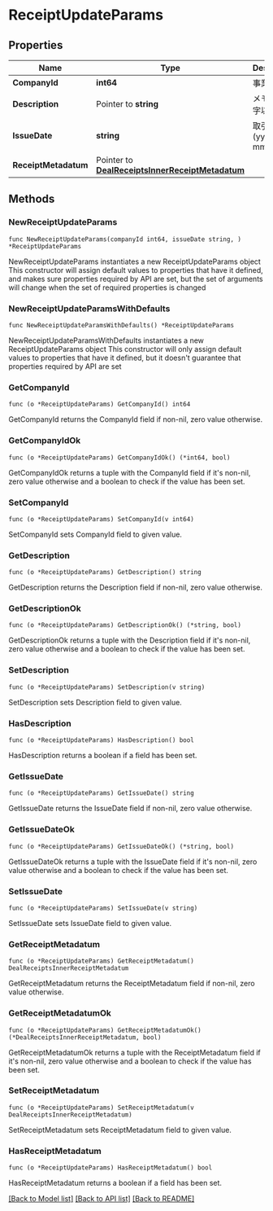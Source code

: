 # ReceiptUpdateParams

## Properties

Name | Type | Description | Notes
------------ | ------------- | ------------- | -------------
**CompanyId** | **int64** | 事業所ID | 
**Description** | Pointer to **string** | メモ (255文字以内) | [optional] 
**IssueDate** | **string** | 取引日 (yyyy-mm-dd) | 
**ReceiptMetadatum** | Pointer to [**DealReceiptsInnerReceiptMetadatum**](DealReceiptsInnerReceiptMetadatum.md) |  | [optional] 

## Methods

### NewReceiptUpdateParams

`func NewReceiptUpdateParams(companyId int64, issueDate string, ) *ReceiptUpdateParams`

NewReceiptUpdateParams instantiates a new ReceiptUpdateParams object
This constructor will assign default values to properties that have it defined,
and makes sure properties required by API are set, but the set of arguments
will change when the set of required properties is changed

### NewReceiptUpdateParamsWithDefaults

`func NewReceiptUpdateParamsWithDefaults() *ReceiptUpdateParams`

NewReceiptUpdateParamsWithDefaults instantiates a new ReceiptUpdateParams object
This constructor will only assign default values to properties that have it defined,
but it doesn't guarantee that properties required by API are set

### GetCompanyId

`func (o *ReceiptUpdateParams) GetCompanyId() int64`

GetCompanyId returns the CompanyId field if non-nil, zero value otherwise.

### GetCompanyIdOk

`func (o *ReceiptUpdateParams) GetCompanyIdOk() (*int64, bool)`

GetCompanyIdOk returns a tuple with the CompanyId field if it's non-nil, zero value otherwise
and a boolean to check if the value has been set.

### SetCompanyId

`func (o *ReceiptUpdateParams) SetCompanyId(v int64)`

SetCompanyId sets CompanyId field to given value.


### GetDescription

`func (o *ReceiptUpdateParams) GetDescription() string`

GetDescription returns the Description field if non-nil, zero value otherwise.

### GetDescriptionOk

`func (o *ReceiptUpdateParams) GetDescriptionOk() (*string, bool)`

GetDescriptionOk returns a tuple with the Description field if it's non-nil, zero value otherwise
and a boolean to check if the value has been set.

### SetDescription

`func (o *ReceiptUpdateParams) SetDescription(v string)`

SetDescription sets Description field to given value.

### HasDescription

`func (o *ReceiptUpdateParams) HasDescription() bool`

HasDescription returns a boolean if a field has been set.

### GetIssueDate

`func (o *ReceiptUpdateParams) GetIssueDate() string`

GetIssueDate returns the IssueDate field if non-nil, zero value otherwise.

### GetIssueDateOk

`func (o *ReceiptUpdateParams) GetIssueDateOk() (*string, bool)`

GetIssueDateOk returns a tuple with the IssueDate field if it's non-nil, zero value otherwise
and a boolean to check if the value has been set.

### SetIssueDate

`func (o *ReceiptUpdateParams) SetIssueDate(v string)`

SetIssueDate sets IssueDate field to given value.


### GetReceiptMetadatum

`func (o *ReceiptUpdateParams) GetReceiptMetadatum() DealReceiptsInnerReceiptMetadatum`

GetReceiptMetadatum returns the ReceiptMetadatum field if non-nil, zero value otherwise.

### GetReceiptMetadatumOk

`func (o *ReceiptUpdateParams) GetReceiptMetadatumOk() (*DealReceiptsInnerReceiptMetadatum, bool)`

GetReceiptMetadatumOk returns a tuple with the ReceiptMetadatum field if it's non-nil, zero value otherwise
and a boolean to check if the value has been set.

### SetReceiptMetadatum

`func (o *ReceiptUpdateParams) SetReceiptMetadatum(v DealReceiptsInnerReceiptMetadatum)`

SetReceiptMetadatum sets ReceiptMetadatum field to given value.

### HasReceiptMetadatum

`func (o *ReceiptUpdateParams) HasReceiptMetadatum() bool`

HasReceiptMetadatum returns a boolean if a field has been set.


[[Back to Model list]](../README.md#documentation-for-models) [[Back to API list]](../README.md#documentation-for-api-endpoints) [[Back to README]](../README.md)


